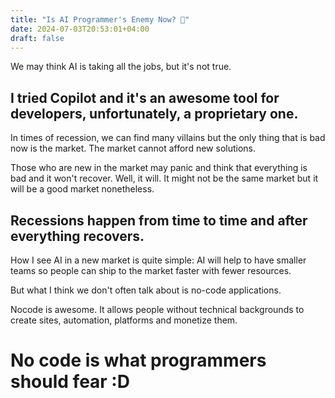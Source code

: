 ```yaml
---
title: "Is AI Programmer's Enemy Now? 🤖"
date: 2024-07-03T20:53:01+04:00
draft: false
---
```

We may think AI is taking all the jobs, but it's not true.

## I tried Copilot and it's an awesome tool for developers, unfortunately, a proprietary one.

In times of recession, we can find many villains but the only thing that is bad now is the market. The market cannot afford new solutions. 

Those who are new in the market may panic and think that everything is bad and it won't recover. Well, it will. It might not be the same market but it will be a good market nonetheless.

## Recessions happen from time to time and after everything recovers.

How I see AI in a new market is quite simple: AI will help to have smaller teams so people can ship to the market faster with fewer resources.

But what I think we don't often talk about is no-code applications. 

Nocode is awesome. It allows people without technical backgrounds to create sites, automation, platforms and monetize them. 

# No code is what programmers should fear :D